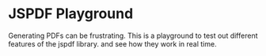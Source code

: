 # JSPDF Playground

Generating PDFs can be frustrating. This is a playground to test out different features of the jspdf library.
and see how they work in real time.

